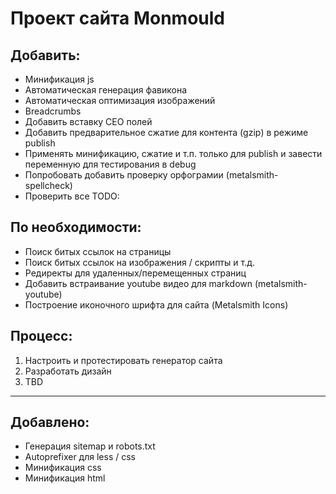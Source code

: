 # Проект сайта Monmould

## Добавить:
* Минификация js
* Автоматическая генерация фавикона
* Автоматическая оптимизация изображений
* Breadcrumbs
* Добавить вставку СЕО полей
* Добавить предварительное сжатие для контента (gzip) в режиме publish
* Применять минификацию, сжатие и т.п. только для publish и завести переменную для тестирования в debug
* Попробовать добавить проверку орфограмии (metalsmith-spellcheck)
* Проверить все TODO:

## По необходимости:
* Поиск битых ссылок на страницы
* Поиск битых ссылок на изображения / скрипты и т.д.
* Редиректы для удаленных/перемещенных страниц
* Добавить встраивание youtube видео для markdown (metalsmith-youtube)
* Построение иконочного шрифта для сайта (Metalsmith Icons)

## Процесс:
1. Настроить и протестировать генератор сайта
2. Разработать дизайн
3. TBD

--------------------------------------------
## Добавлено:
* Генерация sitemap и robots.txt
* Autoprefixer для less / css
* Минификация css
* Минификация html

